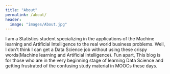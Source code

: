 ```yaml
---
title: "About"
permalink: /about/
header:
  image: "images/About.jpg"
---
```

I am a Statistics student specializing in the applications of the Machine learning and Artificial Intelligence to the real world business problems. Well, I don't think I can get a Data Science job without using these crispy words(Machine learning and Artificial Intelligence). Fun apart, This blog is for those who are in the very beginning stage of learning Data Science and getting frustrated of the confusing study material in MOOCs these days.